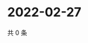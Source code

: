 # 2022-02-27

共 0 条

<!-- BEGIN WEIBO -->
<!-- 最后更新时间 Sun Feb 27 2022 16:18:18 GMT+0800 (China Standard Time) -->

<!-- END WEIBO -->
